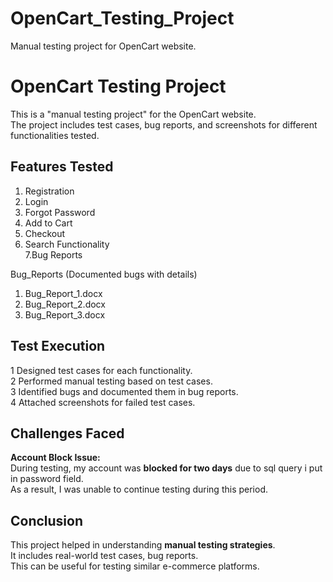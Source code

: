 # OpenCart_Testing_Project
Manual testing project for OpenCart website.

# OpenCart Testing Project  
This is a "manual testing project" for the OpenCart website.  
The project includes test cases, bug reports, and screenshots for different functionalities tested.  

## Features Tested  
1. Registration  
2. Login  
3. Forgot Password  
4. Add to Cart  
5. Checkout  
6. Search Functionality  
7.Bug Reports  


Bug_Reports (Documented bugs with details)  
 1. Bug_Report_1.docx  
 2. Bug_Report_2.docx  
 3. Bug_Report_3.docx  


## Test Execution  

1️ Designed test cases for each functionality.  
2️ Performed manual testing based on test cases.  
3️ Identified bugs and documented them in bug reports.  
4️ Attached screenshots for failed test cases.  

## Challenges Faced  

 **Account Block Issue:**  
During testing, my account was **blocked for two days** due to sql query i put in password field.  
As a result, I was unable to continue testing during this period.  

##  Conclusion  

This project helped in understanding **manual testing strategies**.  
It includes real-world test cases, bug reports.  
This can be useful for testing similar e-commerce platforms.  


